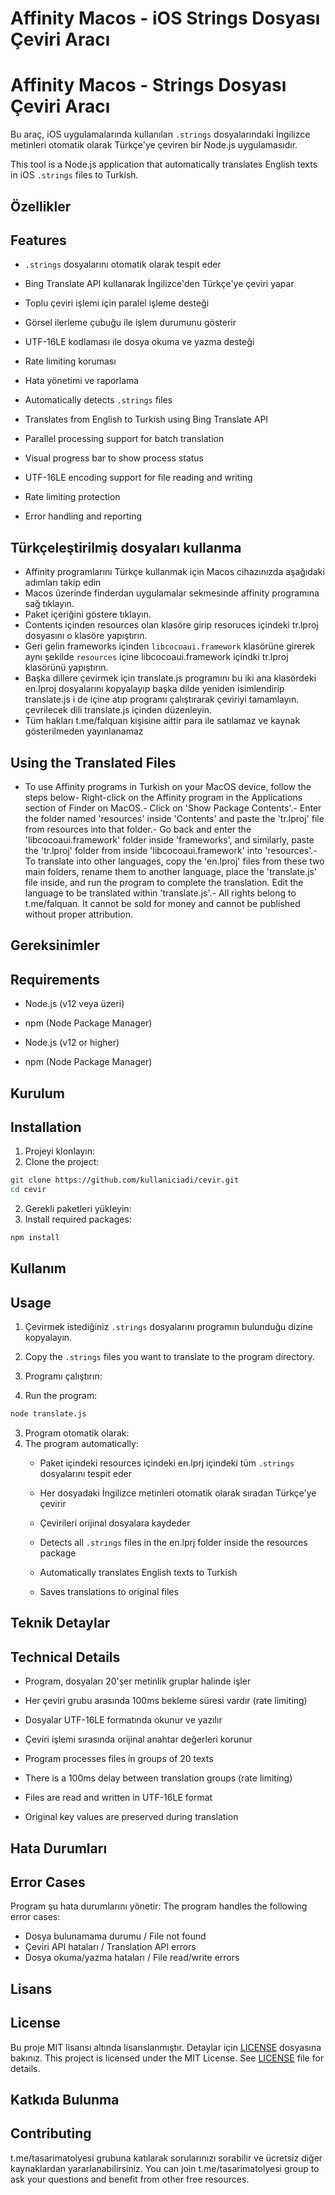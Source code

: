 # Affinity Macos - iOS Strings Dosyası Çeviri Aracı
# Affinity Macos - Strings Dosyası Çeviri Aracı


Bu araç, iOS uygulamalarında kullanılan `.strings` dosyalarındaki İngilizce metinleri otomatik olarak Türkçe'ye çeviren bir Node.js uygulamasıdır.

This tool is a Node.js application that automatically translates English texts in iOS `.strings` files to Turkish.

## Özellikler
## Features

- `.strings` dosyalarını otomatik olarak tespit eder
- Bing Translate API kullanarak İngilizce'den Türkçe'ye çeviri yapar
- Toplu çeviri işlemi için paralel işleme desteği
- Görsel ilerleme çubuğu ile işlem durumunu gösterir
- UTF-16LE kodlaması ile dosya okuma ve yazma desteği
- Rate limiting koruması
- Hata yönetimi ve raporlama

- Automatically detects `.strings` files
- Translates from English to Turkish using Bing Translate API
- Parallel processing support for batch translation
- Visual progress bar to show process status
- UTF-16LE encoding support for file reading and writing
- Rate limiting protection
- Error handling and reporting

## Türkçeleştirilmiş dosyaları kullanma

- Affinity programlarını Türkçe kullanmak için Macos cihazınızda aşağıdaki adımları takip edin
- Macos üzerinde finderdan uygulamalar sekmesinde affinity programına sağ tıklayın.
- Paket içeriğini göstere tıklayın.
- Contents içinden resources olan klasöre girip resoruces içindeki tr.lproj dosyasını o klasöre yapıştırın.
- Geri gelin frameworks içinden `libcocoaui.framework` klasörüne girerek aynı şekilde `resources` içine libcocoaui.framework içindki tr.lproj klasörünü yapıştırın.
- Başka dillere çevirmek için translate.js programını bu iki ana klasördeki en.lproj dosyalarını kopyalayıp başka dilde yeniden isimlendirip translate.js i de içine atıp programı çalıştırarak çeviriyi tamamlayın. çevrilecek dili translate.js içinden düzenleyin.
- Tüm hakları t.me/falquan kişisine aittir para ile satılamaz ve kaynak gösterilmeden yayınlanamaz

## Using the Translated Files

- To use Affinity programs in Turkish on your MacOS device, follow the steps below- Right-click on the Affinity program in the Applications section of Finder on MacOS.- Click on 'Show Package Contents'.- Enter the folder named 'resources' inside 'Contents' and paste the 'tr.lproj' file from resources into that folder.- Go back and enter the 'libcocoaui.framework' folder inside 'frameworks', and similarly, paste the 'tr.lproj' folder from inside 'libcocoaui.framework' into 'resources'.- To translate into other languages, copy the 'en.lproj' files from these two main folders, rename them to another language, place the 'translate.js' file inside, and run the program to complete the translation. Edit the language to be translated within 'translate.js'.- All rights belong to t.me/falquan. It cannot be sold for money and cannot be published without proper attribution.

## Gereksinimler
## Requirements

- Node.js (v12 veya üzeri)
- npm (Node Package Manager)

- Node.js (v12 or higher)
- npm (Node Package Manager)

## Kurulum
## Installation

1. Projeyi klonlayın:
1. Clone the project:
```bash
git clone https://github.com/kullaniciadi/cevir.git
cd cevir
```

2. Gerekli paketleri yükleyin:
2. Install required packages:
```bash
npm install
```

## Kullanım
## Usage

1. Çevirmek istediğiniz `.strings` dosyalarını programın bulunduğu dizine kopyalayın.
1. Copy the `.strings` files you want to translate to the program directory.

2. Programı çalıştırın:
2. Run the program:
```bash
node translate.js
```

3. Program otomatik olarak:
3. The program automatically:
   - Paket içindeki resources içindeki en.lprj içindeki tüm `.strings` dosyalarını tespit eder
   - Her dosyadaki İngilizce metinleri otomatik olarak sıradan Türkçe'ye çevirir
   - Çevirileri orijinal dosyalara kaydeder

   - Detects all `.strings` files in the en.lprj folder inside the resources package
   - Automatically translates English texts to Turkish
   - Saves translations to original files

## Teknik Detaylar
## Technical Details

- Program, dosyaları 20'şer metinlik gruplar halinde işler
- Her çeviri grubu arasında 100ms bekleme süresi vardır (rate limiting)
- Dosyalar UTF-16LE formatında okunur ve yazılır
- Çeviri işlemi sırasında orijinal anahtar değerleri korunur

- Program processes files in groups of 20 texts
- There is a 100ms delay between translation groups (rate limiting)
- Files are read and written in UTF-16LE format
- Original key values are preserved during translation

## Hata Durumları
## Error Cases

Program şu hata durumlarını yönetir:
The program handles the following error cases:
- Dosya bulunamama durumu / File not found
- Çeviri API hataları / Translation API errors
- Dosya okuma/yazma hataları / File read/write errors

## Lisans
## License

Bu proje MIT lisansı altında lisanslanmıştır. Detaylar için [LICENSE](LICENSE) dosyasına bakınız.
This project is licensed under the MIT License. See [LICENSE](LICENSE) file for details.

## Katkıda Bulunma
## Contributing

t.me/tasarimatolyesi grubuna katılarak sorularınızı sorabilir ve ücretsiz diğer kaynaklardan yararlanabilirsiniz.
You can join t.me/tasarimatolyesi group to ask your questions and benefit from other free resources.